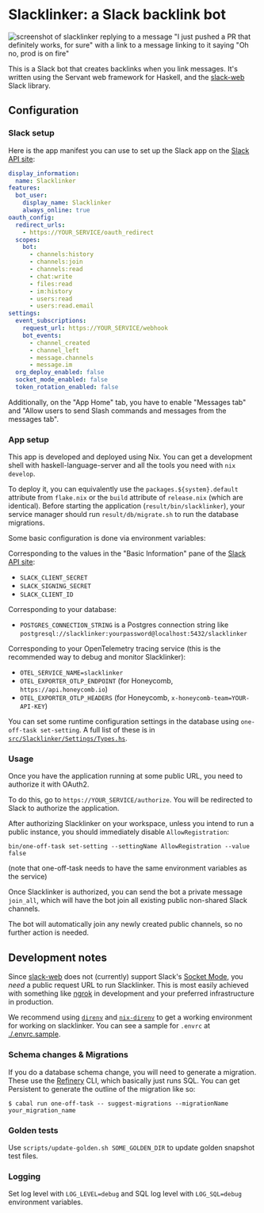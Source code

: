 # Slacklinker: a Slack backlink bot

![screenshot of slacklinker replying to a message "I just pushed a PR that
definitely works, for sure" with a link to a message linking to it saying "Oh
no, prod is on fire"](doc/slacklinker-demo.png)

This is a Slack bot that creates backlinks when you link messages. It's written
using the Servant web framework for Haskell, and the [slack-web] Slack library.

[slack-web]: https://github.com/MercuryTechnologies/slack-web

## Configuration

### Slack setup

Here is the app manifest you can use to set up the Slack app on the [Slack API
site]:

[Slack API site]: https://api.slack.com/apps

```yaml
display_information:
  name: Slacklinker
features:
  bot_user:
    display_name: Slacklinker
    always_online: true
oauth_config:
  redirect_urls:
    - https://YOUR_SERVICE/oauth_redirect
  scopes:
    bot:
      - channels:history
      - channels:join
      - channels:read
      - chat:write
      - files:read
      - im:history
      - users:read
      - users:read.email
settings:
  event_subscriptions:
    request_url: https://YOUR_SERVICE/webhook
    bot_events:
      - channel_created
      - channel_left
      - message.channels
      - message.im
  org_deploy_enabled: false
  socket_mode_enabled: false
  token_rotation_enabled: false
```

Additionally, on the "App Home" tab, you have to enable "Messages tab" and
"Allow users to send Slash commands and messages from the messages tab".

### App setup

This app is developed and deployed using Nix. You can get a development shell
with haskell-language-server and all the tools you need with `nix develop`.

To deploy it, you can equivalently use the `packages.${system}.default`
attribute from `flake.nix` or the `build` attribute of `release.nix` (which are
identical). Before starting the application (`result/bin/slacklinker`), your
service manager should run `result/db/migrate.sh` to run the database
migrations.

Some basic configuration is done via environment variables:

Corresponding to the values in the "Basic Information" pane of the [Slack API site]:
- `SLACK_CLIENT_SECRET`
- `SLACK_SIGNING_SECRET`
- `SLACK_CLIENT_ID`

Corresponding to your database:
- `POSTGRES_CONNECTION_STRING` is a Postgres connection string like
  `postgresql://slacklinker:yourpassword@localhost:5432/slacklinker`

Corresponding to your OpenTelemetry tracing service (this is the recommended
way to debug and monitor Slacklinker):
- `OTEL_SERVICE_NAME=slacklinker`
- `OTEL_EXPORTER_OTLP_ENDPOINT` (for Honeycomb, `https://api.honeycomb.io`)
- `OTEL_EXPORTER_OTLP_HEADERS` (for Honeycomb, `x-honeycomb-team=YOUR-API-KEY`)

You can set some runtime configuration settings in the database using
`one-off-task set-setting`. A full list of these is in
[`src/Slacklinker/Settings/Types.hs`](src/Slacklinker/Settings/Types.hs).

### Usage

Once you have the application running at some public URL, you need to authorize
it with OAuth2.

To do this, go to `https://YOUR_SERVICE/authorize`. You will be redirected to
Slack to authorize the application.

After authorizing Slacklinker on your workspace, unless you intend to run a
public instance, you should immediately disable `AllowRegistration`:

```
bin/one-off-task set-setting --settingName AllowRegistration --value false
```

(note that one-off-task needs to have the same environment variables as the
service)

Once Slacklinker is authorized, you can send the bot a private message
`join_all`, which will have the bot join all existing public non-shared Slack
channels.

The bot will automatically join any newly created public channels, so no
further action is needed.

## Development notes

Since [slack-web] does not (currently) support Slack's [Socket Mode], you
*need* a public request URL to run Slacklinker. This is most easily achieved
with something like [ngrok] in development and your preferred infrastructure in
production.

[Socket Mode]: https://api.slack.com/apis/connections/socket
[ngrok]: https://ngrok.com/

We recommend using [`direnv`][direnv] and [`nix-direnv`][nix-direnv] to get a
working environment for working on slacklinker. You can see a sample for
`.envrc` at [./.envrc.sample](./.envrc.sample).

[nix-direnv]: https://github.com/nix-community/nix-direnv
[direnv]: https://direnv.net/

### Schema changes & Migrations

If you do a database schema change, you will need to generate a migration.
These use the [Refinery] CLI, which basically just runs SQL. You can get
Persistent to generate the outline of the migration like so:

```
$ cabal run one-off-task -- suggest-migrations --migrationName your_migration_name
```

[Refinery]: https://github.com/rust-db/refinery

### Golden tests

Use `scripts/update-golden.sh SOME_GOLDEN_DIR` to update golden snapshot test
files.

### Logging

Set log level with `LOG_LEVEL=debug` and SQL log level with `LOG_SQL=debug`
environment variables.

